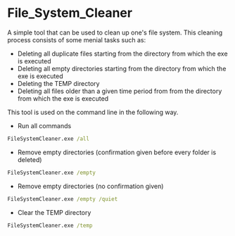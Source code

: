 # File_System_Cleaner

A simple tool that can be used to clean up one's file system. This cleaning process consists of some menial tasks such as:
* Deleting all duplicate files starting from the directory from which the exe is executed
* Deleting all empty directories starting from the directory from which the exe is executed
* Deleting the TEMP directory
* Deleting all files older than a given time period from from the directory from which the exe is executed
    
This tool is used on the command line in the following way.

* Run all commands
```bat
FileSystemCleaner.exe /all
```

* Remove empty directories (confirmation given before every folder is deleted)</br>
```bat
FileSystemCleaner.exe /empty
```

* Remove empty directories (no confirmation given)</br>
```bat
FileSystemCleaner.exe /empty /quiet
```

* Clear the TEMP directory
```bat
FileSystemCleaner.exe /temp
```
